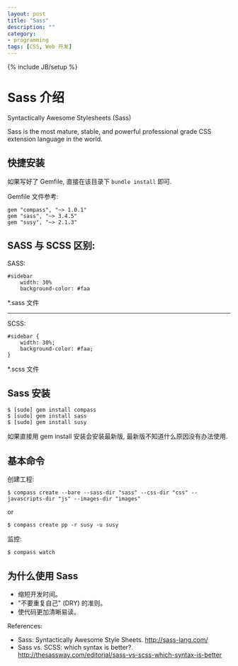 ```yaml
---
layout: post
title: "Sass"
description: ""
category:
- programming
tags: [CSS, Web 开发]
---
```

{% include JB/setup %}


Sass 介绍
========
Syntactically Awesome Stylesheets (Sass)

Sass is the most mature, stable, and powerful professional grade CSS extension language in the world.

快捷安装
----

如果写好了 Gemfile, 直接在该目录下 `bundle install` 即可.

Gemfile 文件参考:

	gem "compass", "~> 1.0.1"
	gem "sass", "~> 3.4.5"
	gem "susy", "~> 2.1.3"

SASS 与 SCSS 区别:
----

SASS:  

	#sidebar
		width: 30%
		background-color: #faa

*.sass 文件  

---

SCSS:  

	#sidebar {
		width: 30%;
		background-color: #faa;
	}

*.scss 文件  

Sass 安装
--------

	$ [sudo] gem install compass
	$ [sudo] gem install sass
	$ [sudo] gem install susy

如果直接用 gem install 安装会安装最新版, 最新版不知道什么原因没有办法使用.


基本命令
--------

创建工程:

	$ compass create --bare --sass-dir "sass" --css-dir "css" --javascripts-dir "js" --images-dir "images"

or

	$ compass create pp -r susy -u susy

监控:

	$ compass watch


为什么使用 Sass
--------

- 缩短开发时间。
- "不要重复自己" (DRY) 的准则。
- 使代码更加清晰易读。

References:

- Sass: Syntactically Awesome Style Sheets. <http://sass-lang.com/>
- Sass vs. SCSS: which syntax is better?. <http://thesassway.com/editorial/sass-vs-scss-which-syntax-is-better>
